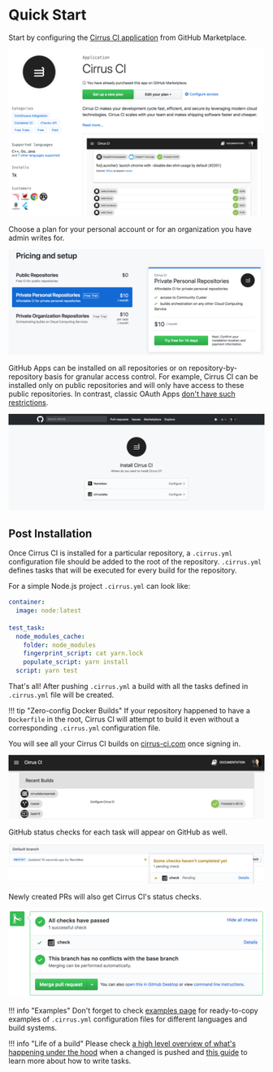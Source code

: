 # Quick Start

Start by configuring the [Cirrus CI application](https://github.com/marketplace/cirrus-ci) from GitHub Marketplace.

<img src="/assets/images/screenshots/github/marketplace/step1.png" />

Choose a plan for your personal account or for an organization you have admin writes for.

<img src="/assets/images/screenshots/github/marketplace/step2.png" />

GitHub Apps can be installed on all repositories or on repository-by-repository basis for granular access control. For
example, Cirrus CI can be installed only on public repositories and will only have access to these public repositories.
In contrast, classic OAuth Apps [don't have such restrictions](https://developer.github.com/apps/differences-between-apps/#what-can-github-apps-and-oauth-apps-access).  

<img src="/assets/images/screenshots/github/marketplace/step3.png" />

## Post Installation

Once Cirrus CI is installed for a particular repository, a `.cirrus.yml` configuration file should be added to the root of the repository. 
`.cirrus.yml` defines tasks that will be executed for every build for the repository. 

For a simple Node.js project `.cirrus.yml` can look like:

```yaml
container:
  image: node:latest

test_task:
  node_modules_cache:
    folder: node_modules
    fingerprint_script: cat yarn.lock
    populate_script: yarn install
  script: yarn test
```

That's all! After pushing `.cirrus.yml` a build with all the tasks defined in `.cirrus.yml` file will be created.

!!! tip "Zero-config Docker Builds"
    If your repository happened to have a `Dockerfile` in the root, Cirrus CI will attempt to build it even without
    a corresponding `.cirrus.yml` configuration file.

You will see all your Cirrus CI builds on [cirrus-ci.com](https://cirrus-ci.com/) once signing in. 

<img src="/assets/images/screenshots/github/recent-builds.png" />

GitHub status checks for each task will appear on GitHub as well.

<img src="/assets/images/screenshots/github/statuses-branch.png" />

Newly created PRs will also get Cirrus CI's status checks.

<img src="/assets/images/screenshots/github/statuses-pr.png" />

!!! info "Examples"
    Don't forget to check [examples page](/examples) for ready-to-copy examples of `.cirrus.yml` configuration files
    for different languages and build systems.

!!! info "Life of a build"
    Please check [a high level overview of what's happening under the hood](build-life.md) when a changed is pushed
    and [this guide](writing-tasks) to learn more about how to write tasks.
